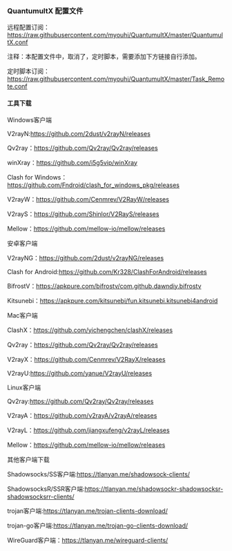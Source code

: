 ### QuantumultX 配置文件

远程配置订阅：
https://raw.githubusercontent.com/myouhi/QuantumultX/master/QuantumultX.conf

注释：本配置文件中，取消了，定时脚本，需要添加下方链接自行添加。

定时脚本订阅：
https://raw.githubusercontent.com/myouhi/QuantumultX/master/Task_Remote.conf


#### 工具下载

Windows客户端

V2rayN:https://github.com/2dust/v2rayN/releases

Qv2ray：https://github.com/Qv2ray/Qv2ray/releases

winXray：https://github.com/i5g5vip/winXray

Clash for Windows：https://github.com/Fndroid/clash_for_windows_pkg/releases

V2rayW：https://github.com/Cenmrev/V2RayW/releases

V2rayS：https://github.com/Shinlor/V2RayS/releases

Mellow：https://github.com/mellow-io/mellow/releases

安卓客户端

V2rayNG：https://github.com/2dust/v2rayNG/releases

Clash for Android:https://github.com/Kr328/ClashForAndroid/releases

BifrostV：https://apkpure.com/bifrostv/com.github.dawndiy.bifrostv

Kitsunebi：https://apkpure.com/kitsunebi/fun.kitsunebi.kitsunebi4android

Mac客户端

ClashX：https://github.com/yichengchen/clashX/releases

Qv2ray：https://github.com/Qv2ray/Qv2ray/releases

V2rayX：https://github.com/Cenmrev/V2RayX/releases

V2rayU:https://github.com/yanue/V2rayU/releases

Linux客户端

Qv2ray:https://github.com/Qv2ray/Qv2ray/releases

V2rayA：https://github.com/v2rayA/v2rayA/releases

V2rayL：https://github.com/jiangxufeng/v2rayL/releases

Mellow：https://github.com/mellow-io/mellow/releases

其他客户端下载

Shadowsocks/SS客户端:https://tlanyan.me/shadowsock-clients/

ShadowsocksR/SSR客户端:https://tlanyan.me/shadowsockr-shadowsocksr-shadowsocksrr-clients/

trojan客户端:https://tlanyan.me/trojan-clients-download/

trojan-go客户端:https://tlanyan.me/trojan-go-clients-download/

WireGuard客户端：https://tlanyan.me/wireguard-clients/
